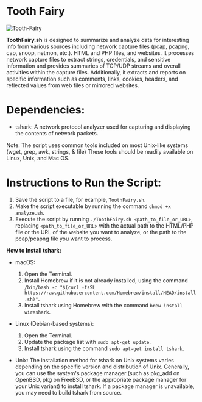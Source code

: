 # Tooth Fairy
![Tooth-Fairy](https://github.com/NullRobot/Tooth-Fairy/assets/58863699/12b0c5d2-db07-4c6a-9275-f0f4048a46c7)

**ToothFairy.sh** is designed to summarize and analyze data for interesting info from various sources including network capture files (pcap, pcapng, cap, snoop, netmon, etc.). HTML and PHP files, and websites. It processes network capture files to extract strings, credentials, and sensitive information and provides summaries of TCP/UDP streams and overall activities within the capture files. Additionally, it extracts and reports on specific information such as comments, links, cookies, headers, and reflected values from web files or mirrored websites.  

# Dependencies:
- tshark: A network protocol analyzer used for capturing and displaying the contents of network packets.

Note: The script uses common tools included on most Unix-like systems (wget, grep, awk, strings, & file) These tools should be readily available on Linux, Unix, and Mac OS. 

# Instructions to Run the Script:
1. Save the script to a file, for example, `ToothFairy.sh`.
2. Make the script executable by running the command `chmod +x analyze.sh`.
3. Execute the script by running `./ToothFairy.sh <path_to_file_or_URL>`, replacing `<path_to_file_or_URL>` with the actual path to the HTML/PHP file or the URL of the website you want to analyze, or the path to the pcap/pcapng file you want to process.

**How to Install tshark:**
- macOS:
  1. Open the Terminal.
  2. Install Homebrew if it is not already installed, using the command `/bin/bash -c "$(curl -fsSL https://raw.githubusercontent.com/Homebrew/install/HEAD/install.sh)"`.
  3. Install tshark using Homebrew with the command `brew install wireshark`.

- Linux (Debian-based systems):
  1. Open the Terminal.
  2. Update the package list with `sudo apt-get update`.
  3. Install tshark using the command `sudo apt-get install tshark`.

- Unix:
  The installation method for tshark on Unix systems varies depending on the specific version and distribution of Unix. Generally, you can use the system's package manager (such as pkg_add on OpenBSD, pkg on FreeBSD, or the appropriate package manager for your Unix variant) to install tshark. If a package manager is unavailable, you may need to build tshark from source.
